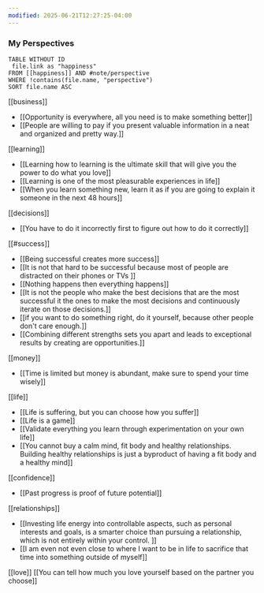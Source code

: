 ```yaml
---
modified: 2025-06-21T12:27:25-04:00
---
```

### My Perspectives


```dataview
TABLE WITHOUT ID
 file.link as "happiness"
FROM [[happiness]] AND #note/perspective
WHERE !contains(file.name, "perspective")
SORT file.name ASC
```


[[business]]
- [[Opportunity is everywhere,  all you need is to make something better]]
- [[People are willing to pay if you present valuable information in a neat and organized and pretty way.]]


[[learning]]
- [[Learning how to learning is the ultimate skill that will give you the power to do what you love]]
- [[Learning is one of the most pleasurable experiences in life]]
- [[When you learn something new, learn it as if you are going to explain it someone in the next 48 hours]]

[[decisions]]
- [[You have to do it incorrectly first to figure out how to do it correctly]]

[[#success]]
- [[Being successful creates more success]]
- [[It is not that hard to be successful because most of people are distracted on their phones or TVs ]]
- [[Nothing happens then everything happens]]
- [[It is not the people who make the best decisions that are the most successful it the ones to make the most decisions and continuously iterate on those decisions.]]
- [[if you want to do something right, do it yourself, because other people don't care enough.]]
- [[Combining different strengths sets you apart and leads to exceptional results by creating are opportunities.]]

[[money]]
- [[Time is limited but money is abundant, make sure to spend your time wisely]]

[[life]]
- [[Life is suffering, but you can choose how you suffer]]
- [[Life is a game]]
- [[Validate everything you learn through experimentation on your own life]]
- [[You cannot buy a calm mind, fit body and healthy relationships. Building healthy relationships is just a byproduct of having a fit body and a healthy mind]]

[[confidence]]
- [[Past progress is proof of future potential]]

[[relationships]]
- [[Investing life energy into controllable aspects, such as personal interests and goals, is a smarter choice than pursuing a relationship, which is not entirely within your control. ]]
- [[I am even not even close to where I want to be in life to sacrifice that time into something outside of myself]]

[[love]]
[[You can tell how much you love yourself based on the partner you choose]]
